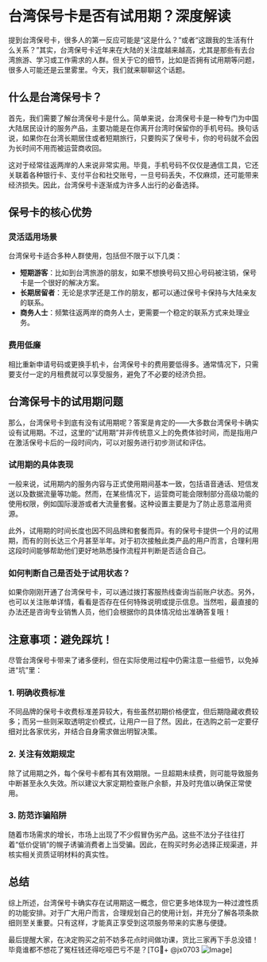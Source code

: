 # 台湾保号卡是否有试用期？深度解读

提到台湾保号卡，很多人的第一反应可能是“这是什么？”或者“这跟我的生活有什么关系？”其实，台湾保号卡近年来在大陆的关注度越来越高，尤其是那些有去台湾旅游、学习或工作需求的人群。但关于它的细节，比如是否拥有试用期等问题，很多人可能还是云里雾里。今天，我们就来聊聊这个话题。

## 什么是台湾保号卡？

首先，我们需要了解台湾保号卡是什么。简单来说，台湾保号卡是一种专门为中国大陆居民设计的服务产品，主要功能是在你离开台湾时保留你的手机号码。换句话说，如果你在台湾长期居住或者短期旅行，只要购买了保号卡，你的号码就不会因为长时间不用而被运营商收回。

这对于经常往返两岸的人来说非常实用。毕竟，手机号码不仅仅是通信工具，它还关联着各种银行卡、支付平台和社交账号，一旦号码丢失，不仅麻烦，还可能带来经济损失。因此，台湾保号卡逐渐成为许多人出行的必备选择。

## 保号卡的核心优势

### 灵活适用场景
台湾保号卡适合多种人群使用，包括但不限于以下几类：
- **短期游客**：比如到台湾旅游的朋友，如果不想换号码又担心号码被注销，保号卡是一个很好的解决方案。
- **长期居留者**：无论是求学还是工作的朋友，都可以通过保号卡保持与大陆亲友的联系。
- **商务人士**：频繁往返两岸的商务人士，更需要一个稳定的联系方式来处理业务。

### 费用低廉
相比重新申请号码或更换手机卡，台湾保号卡的费用要低得多。通常情况下，只需要支付一定的月租费就可以享受服务，避免了不必要的经济负担。

## 台湾保号卡的试用期问题

那么，台湾保号卡到底有没有试用期呢？答案是肯定的——大多数台湾保号卡确实设有试用期。不过，这里的“试用期”并非传统意义上的免费体验时间，而是指用户在激活保号卡后的一段时间内，可以对服务进行初步测试和评估。

### 试用期的具体表现
一般来说，试用期内的服务内容与正式使用期间基本一致，包括语音通话、短信发送以及数据流量等功能。然而，在某些情况下，运营商可能会限制部分高级功能的使用权限，例如国际漫游或者大流量套餐。这种设置主要是为了防止恶意滥用资源。

此外，试用期的时间长度也因不同品牌和套餐而异。有的保号卡提供一个月的试用期，而有的则长达三个月甚至半年。对于初次接触此类产品的用户而言，合理利用这段时间能够帮助他们更好地熟悉操作流程并判断是否适合自己。

### 如何判断自己是否处于试用状态？
如果你刚刚开通了台湾保号卡，可以通过拨打客服热线查询当前账户状态。另外，也可以关注账单详情，看看是否存在任何特殊说明或提示信息。当然啦，最直接的办法还是咨询专业销售人员，他们会根据你的具体情况给出准确答复哦！

## 注意事项：避免踩坑！

尽管台湾保号卡带来了诸多便利，但在实际使用过程中仍需注意一些细节，以免掉进“坑”里：

### 1. 明确收费标准
不同品牌的保号卡收费标准差异较大，有些虽然初期价格便宜，但后期隐藏收费较多；而另一些则采取透明定价模式，让用户一目了然。因此，在选购之前一定要仔细对比各家优劣，并结合自身需求做出明智决策。

### 2. 关注有效期规定
除了试用期之外，每个保号卡都有其有效期限。一旦超期未续费，则可能导致服务中断甚至永久失效。所以建议大家定期检查账户余额，并及时充值以确保正常使用。

### 3. 防范诈骗陷阱
随着市场需求的增长，市场上出现了不少假冒伪劣产品。这些不法分子往往打着“低价促销”的幌子诱骗消费者上当受骗。因此，在购买时务必选择正规渠道，并核实相关资质证明材料的真实性。

## 总结

综上所述，台湾保号卡确实存在试用期这一概念，但它更多地体现为一种过渡性质的功能安排。对于广大用户而言，合理规划自己的使用计划，并充分了解各项条款细则至关重要。只有这样，才能真正享受到这项服务带来的实惠与便捷。

最后提醒大家，在决定购买之前不妨多花点时间做功课，货比三家再下手总没错！毕竟谁都不想花了冤枉钱还得吃哑巴亏不是？[TG💪+ @jx0703 ![Image](https://github.com/user-attachments/assets/dbca1d08-cadb-493c-b0ec-ad6f7a83f270)]